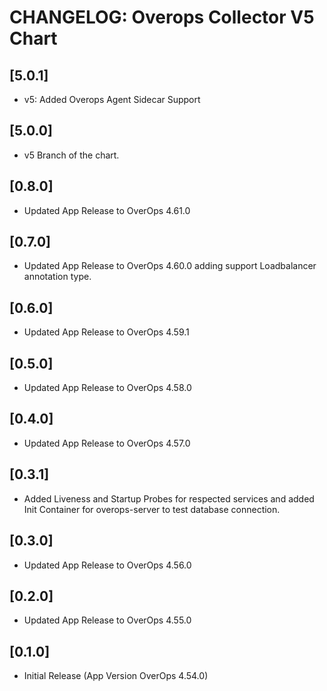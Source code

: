 # CHANGELOG: Overops Collector V5 Chart
## [5.0.1]
- v5: Added Overops Agent Sidecar Support

## [5.0.0]
- v5 Branch of the chart.

## [0.8.0]
- Updated App Release to OverOps 4.61.0

## [0.7.0]
- Updated App Release to OverOps 4.60.0 adding support Loadbalancer annotation type.

## [0.6.0]
- Updated App Release to OverOps 4.59.1

## [0.5.0]
- Updated App Release to OverOps 4.58.0

## [0.4.0]
- Updated App Release to OverOps 4.57.0

## [0.3.1]
- Added Liveness and Startup Probes for respected services and added Init Container for overops-server to test database connection.

## [0.3.0]
- Updated App Release to OverOps 4.56.0 

## [0.2.0]
- Updated App Release to OverOps 4.55.0

## [0.1.0]
- Initial Release (App Version OverOps 4.54.0)
